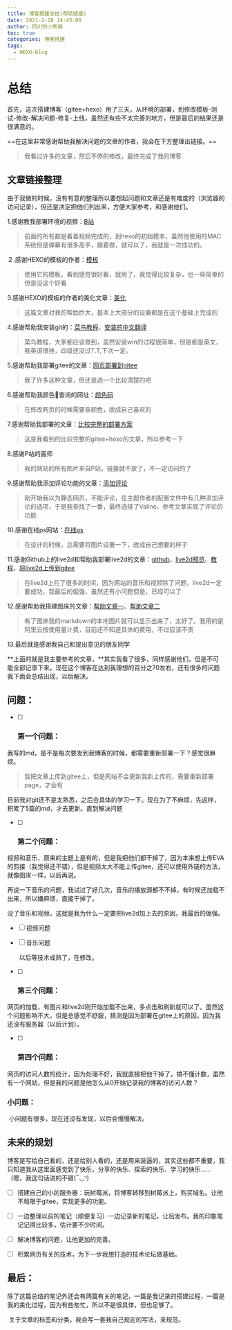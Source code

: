 ```yaml
---
title: 博客搭建总结(帮助链接)
date: 2021-2-28 14:45:00
author: 四川的小熊猫
toc: true
categories: 博客搭建
tags:
  - HEXO-blog
---
```


# 总结

​			首先，这次搭建博客（gitee+hexo）用了三天，从环境的部署，到修改模板-测试-修改-解决问题-修复-上线，虽然还有些不太完善的地方，但是最后的结果还是很满意的。

​			==在这里非常感谢帮助我解决问题的文章的作者，我会在下方整理出链接。==

>   我看过许多的文章，然后不停的修改，最终完成了我的博客

## 文章链接整理

​			由于我做的时候，没有有意的整理所以要想起问题和文章还是有难度的（浏览器的访问记录），但还是决定把他们列出来，方便大家参考，和感谢他们。

1.感谢教我部署环境的视频：[B站](https://www.bilibili.com/video/BV1Yb411a7ty?from=search&seid=10814559599378676778)

>   前面的所有都是看着视频完成的，到hexo的初始模本，虽然他使用的MAC系统但是弹幕有很多高手，跟着做，就可以了，我就是一次成功的。

２.感谢HEXO的模板的作者：[模板](http://blinkfox.com/)

>   使用它的模板，看到感觉很好看，就用了，我觉得比较复杂，也一些简单的但是没这个好看

3.感谢HEXO的模板的作者的美化文章：[美化](http://blinkfox.com/2018/09/28/qian-duan/hexo-bo-ke-zhu-ti-zhi-hexo-theme-matery-de-jie-shao/)

>   这篇文章对我的帮助巨大，基本上大部分的设置都是在这个基础上完成的

4.感谢帮助我安装git的：[菜鸟教程](https://www.runoob.com/git/git-install-setup.html)、[安装的中文翻译](https://blog.csdn.net/sishen47k/article/details/80211002)

>   菜鸟教程，大家都应该做到，虽然安装win的过程很简单，但是都是英文，我英语很挫，四级还没过T.T,下次一定。

5.感谢帮助我部署gitee的文章：[网页部署到gitee](https://blog.csdn.net/Vigour1989/article/details/83277734?utm_medium=distribute.pc_relevant.none-task-blog-BlogCommendFromMachineLearnPai2-1.baidujs&dist_request_id=76d93490-7cc3-4afa-a392-b5d94432c00d&depth_1-utm_source=distribute.pc_relevant.none-task-blog-BlogCommendFromMachineLearnPai2-1.baidujs)

>   我了许多这种文章，但还是选一个比较清楚的吧

6.感谢帮助我颜色🐎查询的网址：[颜色码](https://zh.spycolor.com/cc66cc)

>   在修改网页的时候需要查颜色，改成自己喜欢的

7.感谢帮助我部署的文章：[比较完整的部署方案](https://blog.csdn.net/weixin_42365530/article/details/107750003)

>   这是我看到的比较完整的gitee+hexo的文章，所以参考一下

8.感谢P站的画师

>我的网站的所有图片来自P站，链接就不放了，不一定访问的了

9.感谢帮助我添加评论功能的文章：[添加评论](https://blog.csdn.net/cungudafa/article/details/104281764)

>   刚开始我以为静态网页，不能评论，在主题作者的配置文件中有几种添加评论的选项，于是我查找了一番，最终选择了Valine，参考文章实现了评论的功能

10.感谢在线ps网站：[在线ps](https://www.uupoop.com/#/old)

>   在设计的时候，总需要将图片设置一下，改成自己想要的样子

11.感谢Github上的live2d和帮助我部署live2d的文章：[github](https://github.com/xiazeyu/live2d-widget-models)、[live2d预览](https://blog.csdn.net/u012931864/article/details/83054822)、[教程](https://www.jianshu.com/p/3a6342e16e57)、[将live2d上传到gitee](https://blog.csdn.net/weixin_40834438/article/details/106365433)

>   在live2d上花了很多的时间，因为网站的音乐和视频除了问题，live2d一定要成功，我最后的倔强，虽然还有小问题但是，已经可以了

12.感谢帮助我搭建图床的文章：[帮助文章一](https://www.cnblogs.com/qian-chang/p/13669613.html)、[帮助文章二](https://zhuanlan.zhihu.com/p/138878534)

>   有了图床我的markdown的本地图片就可以显示出来了，太好了。我用的是阿里云按使用量计费，目前还不知道具体的费用，不过应该不贵

13.最后就是感谢我自己和提出意见的朋友同学

​		**上面的就是我主要参考的文章，**其实我看了很多，同样感谢他们，但是不可能全部记录下来。现在这个博客在达到我理想的百分之70左右，还有很多的问题我下面会总结出现，以后解决。

## 问题：

-   [ ] ### 第一个问题：

​			我写的md，是不是每次要发到我博客的时候，都需要重新部署一下？感觉很麻烦。

>   我把文章上传到gitee上，但是网站不会更新我新上传的，需要重新部署page，才会有

​			目前我对git还不是太熟悉，之后会具体的学习一下。现在为了不麻烦，先这样，积累了5篇的md，才去更新。直到解决问题

-   [ ] ### 第二个问题：

​			视频和音乐，原来的主题上是有的，但是我把他们都干掉了，因为本来想上传EVA的剪接（我觉得还不错），但是视频太大不能上传gitee，还可以使用外链的方法，就像图床一样，以后再说。

​			再说一下音乐的问题，我试过了好几次，音乐的播放源都不不掉，有时候还加载不出来，所以嫌麻烦，直接干掉了。

​			没了音乐和视频，这就是我为什么一定要把live2d加上去的原因，我最后的倔强。

-   [ ] 视频问题

-   [ ] 音乐问题

    ​	以后等技术成熟了，在修改。

-   [ ] ### 第三个问题：

​			网页的加载，有图片和live2d刚开始加载不出来，多点击和刷新就可以了。虽然这个问题影响不大，但是总感觉不舒服，猜测是因为部署在gitee上的原因，因为我还没有服务器（以后计划）。

-   [ ] ### 第四个问题：

​			网页的访问人数的统计，因为处理不好，我就直接把他干掉了，搞不懂计数，虽然有一个网站，但是我的问题是他怎么从0开始记录我的博客的访问人数？

### 小问题：

​			小问题有很多，现在还没有发现，以后会慢慢解决。

## 未来的规划

​					博客是写给自己看的，还是给别人看的，还是用来装逼的，其实这些都不重要，我只知道我从这里面感觉到了快乐，分享的快乐、探索的快乐、学习的快乐……（嗯，我这句话说的不错(‾◡◝)
-   [ ] ​			搭建自己的小的服务器：玩树莓派，将博客转移到树莓派上，购买域名。让他不局限于gitee，实现更多的功能。

-   [ ] ​			一边整理以前的笔记（顺便复习）一边记录新的笔记，让后发布。我的印象笔记记得比较多，估计要不少时间。
-   [ ] ​            解决博客的问题，让他更加的完善。
-   [ ] ​            积累网页有关的技术，为下一步我想打造的技术论坛做基础。

## 最后：

​			除了这篇总结的笔记外还会有两篇有关的笔记，一篇是我记录的搭建过程，一篇是我的美化过程，因为有些匆忙，所以不是很具体，但也足够了。

​			关于文章的标签和分类，我会写一套我自己规定的写法，来规范。


